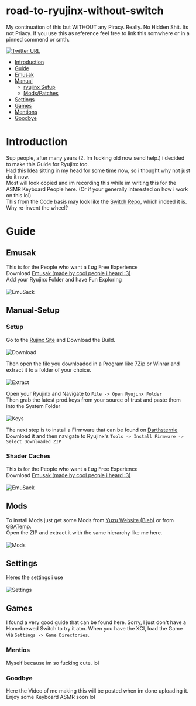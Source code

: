 # road-to-ryujinx-without-switch

My continuation of this but WITHOUT any Piracy. Really.
No Hidden Shit. Its not Priacy. If you use this as reference feel free to link this somwhere or in a pinned commend or smth.

[![Twitter URL](https://img.shields.io/twitter/url?label=Follow%20me&style=social&url=https%3A%2F%2Ftwitter.com%2Fpoolpartyakali)](https://twitter.com/PoolPartyAkali)

   * [Introduction](#introduction)
   * [Guide](#guide)
   * [Emusak](#emusak)
   * [Manual](#manual-setup)
      * [ryujinx&nbsp;Setup](#setup)
      * [Mods/Patches](#addons)
   * [Settings](#settings)
   * [Games](#games)
   * [Mentions](#mentions)
   * [Goodbye](#goodbye)

   # Introduction

   Sup people,
   after many years (2. Im fucking old now send help.) i decided to make this Guide for Ryujinx too.\
   Had this Idea sitting in my head for some time now, so i thought why not just do it now.\
   Most will look copied and im recording this while im writing this for the ASMR Keyboard People here. (Or if your generally interested on how i work on this lol)\
   This from the Code basis may look like the [Switch Repo](https://github.com/PrincessAkira/road-to-yuzu-without-switch), which indeed it is. Why re-invent the wheel?

   # Guide

   ## Emusak

   This is for the People who want a *Lag* Free Experience\
   Download [Emusak (made by cool people i heard :3)](https://github.com/CapitaineJSparrow/emusak-ui/releases)\
   Add your Ryujinx Folder and have Fun Exploring\
   <br>
   ![EmuSack](Imgs/EmuSack.gif)

   ## Manual-Setup

   ### Setup

   Go to the [Rujinx Site](https://ryujinx.org/download) and Download the Build.\
   <br>
   ![Download](Imgs/Download.gif)

   Then open the file you downloaded in a Program like 7Zip or Winrar and extract it to a folder of your choice.\
   <br>
   ![Extract](Imgs/Extract.gif)
   
   Open your Ryujinx and Navigate to `File -> Open Ryujinx Folder`\
   Then grab the latest prod.keys from your source of trust and paste them into the System Folder\
   <br>
   ![Keys](Imgs/Keys.gif)

   The next step is to install a Firmware that can be found on [Darthsternie](https://darthsternie.net/switch-firmwares/)\
   Download it and then navigate to Ryujinx's `Tools -> Install Firmware -> Select Downloaded ZIP` 
   
   
   ### Shader Caches

   This is for the People who want a *Lag* Free Experience\
   Download [Emusak (made by cool people i heard :3)](https://github.com/CapitaineJSparrow/emusak-ui/releases)\
   <br>
   ![EmuSack](Imgs/EmuSack.gif)




   ## Mods

   To install Mods just get some Mods from [Yuzu Website (Bleh)](https://yuzu-emu.org/wiki/switch-mods/) or from [GBATemp](https://gbatemp.net/forums/nintendo-switch.283/).\
   Open the ZIP and extract it with the same hierarchy like me here.\
   <br>
   ![Mods](Imgs/Mods.gif)

   ## Settings

   Heres the settings i use\
   <br>
   ![Settings](Imgs/Settings.gif)

   ## Games

   I found a very good guide that can be found here.
   Sorry, I just don't have a Homebrewed Switch to try it atm.
   When you have the XCI, load the Game via `Settings -> Game Directories`.

   ### Mentios

   Myself because im so fucking cute. lol

   ### Goodbye

   Here the Video of me making this will be posted when im done uploading it. Enjoy some Keyboard ASMR soon lol
